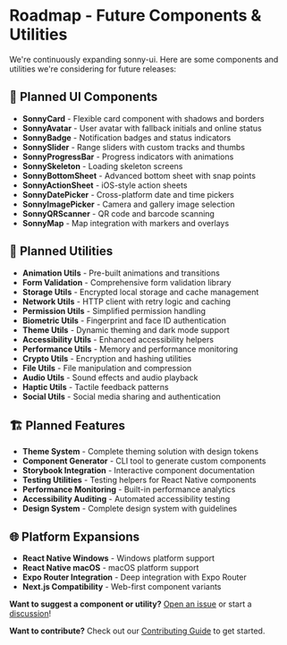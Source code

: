 # Roadmap - Future Components & Utilities

We're continuously expanding sonny-ui. Here are some components and utilities we're considering for future releases:

## 🎨 Planned UI Components

- **SonnyCard** - Flexible card component with shadows and borders
- **SonnyAvatar** - User avatar with fallback initials and online status
- **SonnyBadge** - Notification badges and status indicators
- **SonnySlider** - Range sliders with custom tracks and thumbs
- **SonnyProgressBar** - Progress indicators with animations
- **SonnySkeleton** - Loading skeleton screens
- **SonnyBottomSheet** - Advanced bottom sheet with snap points
- **SonnyActionSheet** - iOS-style action sheets
- **SonnyDatePicker** - Cross-platform date and time pickers
- **SonnyImagePicker** - Camera and gallery image selection
- **SonnyQRScanner** - QR code and barcode scanning
- **SonnyMap** - Map integration with markers and overlays

## 🔧 Planned Utilities

- **Animation Utils** - Pre-built animations and transitions
- **Form Validation** - Comprehensive form validation library
- **Storage Utils** - Encrypted local storage and cache management
- **Network Utils** - HTTP client with retry logic and caching
- **Permission Utils** - Simplified permission handling
- **Biometric Utils** - Fingerprint and face ID authentication
- **Theme Utils** - Dynamic theming and dark mode support
- **Accessibility Utils** - Enhanced accessibility helpers
- **Performance Utils** - Memory and performance monitoring
- **Crypto Utils** - Encryption and hashing utilities
- **File Utils** - File manipulation and compression
- **Audio Utils** - Sound effects and audio playback
- **Haptic Utils** - Tactile feedback patterns
- **Social Utils** - Social media sharing and authentication

## 🏗️ Planned Features

- **Theme System** - Complete theming solution with design tokens
- **Component Generator** - CLI tool to generate custom components
- **Storybook Integration** - Interactive component documentation
- **Testing Utilities** - Testing helpers for React Native components
- **Performance Monitoring** - Built-in performance analytics
- **Accessibility Auditing** - Automated accessibility testing
- **Design System** - Complete design system with guidelines

## 🌐 Platform Expansions

- **React Native Windows** - Windows platform support
- **React Native macOS** - macOS platform support
- **Expo Router Integration** - Deep integration with Expo Router
- **Next.js Compatibility** - Web-first component variants

**Want to suggest a component or utility?** [Open an issue](https://github.com/sonnysam/sonny-ui/issues) or start a [discussion](https://github.com/sonnysam/sonny-ui/discussions)!

**Want to contribute?** Check out our [Contributing Guide](../CONTRIBUTING.md) to get started.
